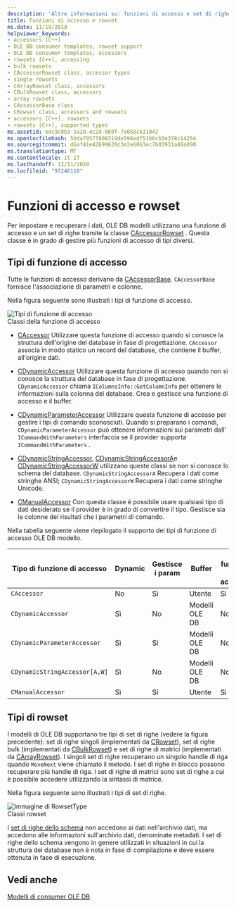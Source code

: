 ```yaml
---
description: 'Altre informazioni su: funzioni di accesso e set di righe'
title: Funzioni di accesso e rowset
ms.date: 11/19/2018
helpviewer_keywords:
- accessors [C++]
- OLE DB consumer templates, rowset support
- OLE DB consumer templates, accessors
- rowsets [C++], accessing
- bulk rowsets
- CAccessorRowset class, accessor types
- single rowsets
- CArrayRowset class, accessors
- CBulkRowset class, accessors
- array rowsets
- CAccessorBase class
- CRowset class, accessors and rowsets
- accessors [C++], rowsets
- rowsets [C++], supported types
ms.assetid: edc9c8b3-1a2d-4c2d-869f-7e058c631042
ms.openlocfilehash: 5bda7957f808319de596edf51b6cb3e378c14254
ms.sourcegitcommit: d6af41e42699628c3e2e6063ec7b03931a49a098
ms.translationtype: MT
ms.contentlocale: it-IT
ms.lasthandoff: 12/11/2020
ms.locfileid: "97246110"
---
```

# <a name="accessors-and-rowsets"></a>Funzioni di accesso e rowset

Per impostare e recuperare i dati, OLE DB modelli utilizzano una funzione di accesso e un set di righe tramite la classe [CAccessorRowset](../../data/oledb/caccessorrowset-class.md) . Questa classe è in grado di gestire più funzioni di accesso di tipi diversi.

## <a name="accessor-types"></a>Tipi di funzione di accesso

Tutte le funzioni di accesso derivano da [CAccessorBase](../../data/oledb/caccessorbase-class.md). `CAccessorBase` fornisce l'associazione di parametri e colonne.

Nella figura seguente sono illustrati i tipi di funzione di accesso.

![Tipi di funzione di accesso](../../data/oledb/media/vcaccessortypes.gif "Tipi di funzioni di accesso")<br/>
Classi della funzione di accesso

- [CAccessor](../../data/oledb/caccessor-class.md) Utilizzare questa funzione di accesso quando si conosce la struttura dell'origine del database in fase di progettazione. `CAccessor` associa in modo statico un record del database, che contiene il buffer, all'origine dati.

- [CDynamicAccessor](../../data/oledb/cdynamicaccessor-class.md) Utilizzare questa funzione di accesso quando non si conosce la struttura del database in fase di progettazione. `CDynamicAccessor` chiama `IColumnsInfo::GetColumnInfo` per ottenere le informazioni sulla colonna del database. Crea e gestisce una funzione di accesso e il buffer.

- [CDynamicParameterAccessor](../../data/oledb/cdynamicparameteraccessor-class.md) Utilizzare questa funzione di accesso per gestire i tipi di comando sconosciuti. Quando si preparano i comandi, `CDynamicParameterAccessor` può ottenere informazioni sui parametri dall' `ICommandWithParameters` interfaccia se il provider supporta `ICommandWithParameters` .

- [CDynamicStringAccessor](../../data/oledb/cdynamicstringaccessor-class.md), [CDynamicStringAccessorA](../../data/oledb/cdynamicstringaccessora-class.md)e [CDynamicStringAccessorW](../../data/oledb/cdynamicstringaccessorw-class.md) utilizzano queste classi se non si conosce lo schema del database. `CDynamicStringAccessorA` Recupera i dati come stringhe ANSI; `CDynamicStringAccessorW` Recupera i dati come stringhe Unicode.

- [CManualAccessor](../../data/oledb/cmanualaccessor-class.md) Con questa classe è possibile usare qualsiasi tipo di dati desiderato se il provider è in grado di convertire il tipo. Gestisce sia le colonne dei risultati che i parametri di comando.

Nella tabella seguente viene riepilogato il supporto dei tipi di funzione di accesso OLE DB modello.

|Tipo di funzione di accesso|Dynamic|Gestisce i param|Buffer|Più funzioni di accesso|
|-------------------|-------------|--------------------|------------|------------------------|
|`CAccessor`|No|Sì|Utente|Sì|
|`CDynamicAccessor`|Sì|No|Modelli OLE DB|No|
|`CDynamicParameterAccessor`|Sì|Sì|Modelli OLE DB|No|
|`CDynamicStringAccessor[A,W]`|Sì|No|Modelli OLE DB|No|
|`CManualAccessor`|Sì|Sì|Utente|Sì|

## <a name="rowset-types"></a>Tipi di rowset

I modelli di OLE DB supportano tre tipi di set di righe (vedere la figura precedente): set di righe singoli (implementati da [CRowset](../../data/oledb/crowset-class.md)), set di righe bulk (implementati da [CBulkRowset](../../data/oledb/cbulkrowset-class.md)) e set di righe di matrici (implementati da [CArrayRowset](../../data/oledb/carrayrowset-class.md)). I singoli set di righe recuperano un singolo handle di riga quando `MoveNext` viene chiamato il metodo. I set di righe in blocco possono recuperare più handle di riga. I set di righe di matrici sono set di righe a cui è possibile accedere utilizzando la sintassi di matrice.

Nella figura seguente sono illustrati i tipi di set di righe.

![Immagine di RowsetType](../../data/oledb/media/vcrowsettypes.gif "Immagine di RowsetType")<br/>
Classi rowset

I [set di righe dello schema](../../data/oledb/obtaining-metadata-with-schema-rowsets.md) non accedono ai dati nell'archivio dati, ma accedono alle informazioni sull'archivio dati, denominate metadati. I set di righe dello schema vengono in genere utilizzati in situazioni in cui la struttura del database non è nota in fase di compilazione e deve essere ottenuta in fase di esecuzione.

## <a name="see-also"></a>Vedi anche

[Modelli di consumer OLE DB](../../data/oledb/ole-db-consumer-templates-cpp.md)
